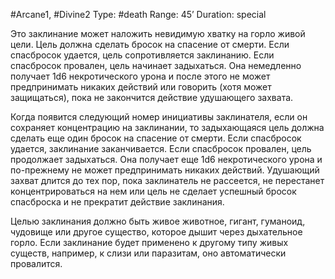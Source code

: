 #Arcane1, #Divine2
Type: #death
Range: 45’
Duration: special

Это заклинание может наложить невидимую хватку на горло живой цели. Цель должна сделать бросок на спасение от смерти. Если спасбросок удается, цель сопротивляется заклинанию. Если спасбросок провален, цель начинает задыхаться. Она немедленно получает 1d6 некротического урона и после этого не может предпринимать никаких действий или говорить (хотя может защищаться), пока не закончится действие удушающего захвата.

Когда появится следующий номер инициативы заклинателя, если он сохраняет концентрацию на заклинании, то задыхающаяся цель должна сделать еще один бросок на спасение от смерти. Если спасбросок удается, заклинание заканчивается. Если спасбросок провален, цель продолжает задыхаться. Она получает еще 1d6 некротического  урона и по-прежнему не может предпринимать никаких действий. Удушающий захват длится до тех пор, пока заклинатель не рассеется, не перестанет концентрироваться на нем или цель не сделает успешный бросок спасброска и не прекратит действие заклинания.

Целью заклинания должно быть живое животное, гигант, гуманоид, чудовище или другое существо, которое дышит через дыхательное горло. Если заклинание будет применено к другому типу живых существ, например, к слизи или паразитам, оно автоматически провалится.
